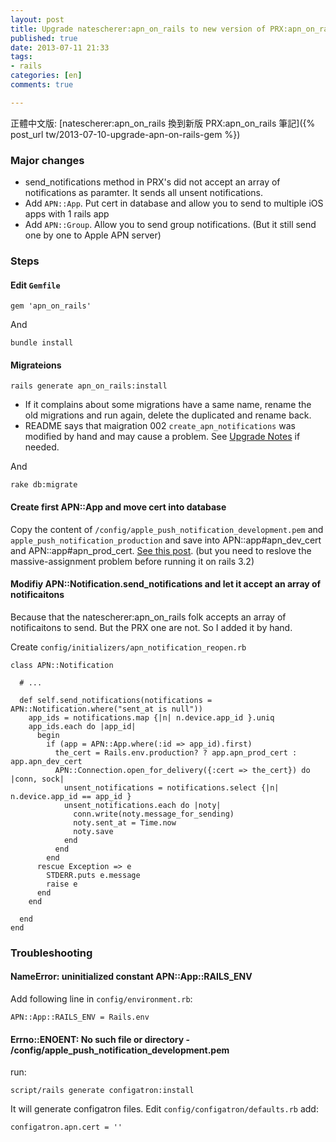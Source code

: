```yaml
---
layout: post
title: Upgrade natescherer:apn_on_rails to new version of PRX:apn_on_rails gem
published: true
date: 2013-07-11 21:33
tags:
- rails
categories: [en]
comments: true

---
```

正體中文版: [natescherer:apn_on_rails 換到新版 PRX:apn_on_rails 筆記]({% post_url tw/2013-07-10-upgrade-apn-on-rails-gem %})

### Major changes
* send_notifications method in PRX's did not accept an array of notifications as paramter. It sends all unsent notifications.
* Add `APN::App`. Put cert in database and allow you to send to multiple iOS apps with 1 rails app
* Add `APN::Group`. Allow you to send group notifications. (But it still send one by one to Apple APN server)


### Steps
#### Edit `Gemfile`

    gem 'apn_on_rails'

And

    bundle install

#### Migrateions

    rails generate apn_on_rails:install

* If it complains about some migrations have a same name, rename the old migrations and run again, delete the duplicated and rename back.
* README says that maigration 002 `create_apn_notifications` was modified by hand and may cause a problem. See [Upgrade Notes](https://github.com/PRX/apn_on_rails/blob/master/README.textile#upgrade-notes) if needed.

And

    rake db:migrate

#### Create first APN::App and move cert into database
Copy the content of `/config/apple_push_notification_development.pem` and `apple_push_notification_production` and save into APN::app#apn_dev_cert and APN::app#apn_prod_cert. [See this post](http://stackoverflow.com/questions/11533529/uninitialized-constant-apnapprails-env). (but you need to reslove the massive-assignment problem before running it on rails 3.2)


#### Modifiy APN::Notification.send_notifications and let it accept an array of notificaitons
Because that the natescherer:apn_on_rails folk accepts an array of notificaitons to send. But the PRX one are not. So I added it by hand.

Create `config/initializers/apn_notification_reopen.rb`

    class APN::Notification

      # ...

      def self.send_notifications(notifications = APN::Notification.where("sent_at is null"))
        app_ids = notifications.map {|n| n.device.app_id }.uniq
        app_ids.each do |app_id|
          begin
            if (app = APN::App.where(:id => app_id).first)
              the_cert = Rails.env.production? ? app.apn_prod_cert : app.apn_dev_cert
              APN::Connection.open_for_delivery({:cert => the_cert}) do |conn, sock|
                unsent_notifications = notifications.select {|n| n.device.app_id == app_id }
                unsent_notifications.each do |noty|
                  conn.write(noty.message_for_sending)
                  noty.sent_at = Time.now
                  noty.save
                end
              end
            end
          rescue Exception => e
            STDERR.puts e.message
            raise e
          end
        end

      end
    end


### Troubleshooting
#### NameError: uninitialized constant APN::App::RAILS_ENV

Add following line in `config/environment.rb`:

    APN::App::RAILS_ENV = Rails.env


#### Errno::ENOENT: No such file or directory - /config/apple_push_notification_development.pem

run:

    script/rails generate configatron:install

It will generate configatron files. Edit `config/configatron/defaults.rb` add:

    configatron.apn.cert = ''
